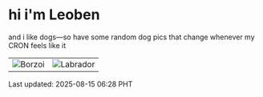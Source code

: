 # hi i'm Leoben

and i like dogs—so have some random dog pics that change whenever my CRON feels like it

|  |  |
|--------|----------|
| ![Borzoi](https://random-dog-vercel.vercel.app/api/random-borzoi?v=1755210535) | ![Labrador](https://random-dog-vercel.vercel.app/api/random-labrador?v=1755210535) |

Last updated: 2025-08-15 06:28 PHT
